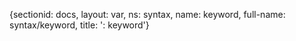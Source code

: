{sectionid: docs, layout: var, ns: syntax, name: keyword, full-name: syntax/keyword,
  title: ': keyword'}
